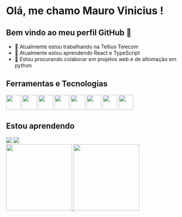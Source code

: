 # Olá, me chamo Mauro Vinicius ! 
## Bem vindo ao meu perfil GitHub 👋

- 🔭 Atualmente estou trabalhando na Tellius Telecom
- 🌱 Atualmente estou aprendendo React e TypeScript
- 👯 Estou procurando colaborar em projetos web e de altomação em python

## Ferramentas e Tecnologias

<img loading="lazy" src="https://cdn.jsdelivr.net/gh/devicons/devicon@latest/icons/django/django-plain.svg" width="40" height="40"/>
<img loading="lazy" src="https://cdn.jsdelivr.net/gh/devicons/devicon@latest/icons/python/python-original.svg" width="40" height="40"/>
<img loading="lazy" src="https://cdn.jsdelivr.net/gh/devicons/devicon@latest/icons/html5/html5-original.svg" width="40" height="40"/>
<img loading="lazy" src="https://cdn.jsdelivr.net/gh/devicons/devicon@latest/icons/css3/css3-original.svg" width="40" height="40"/>
<img loading="lazy" src="https://cdn.jsdelivr.net/gh/devicons/devicon@latest/icons/ubuntu/ubuntu-original.svg" width="40" height="40"/>
<img loading="lazy" src="https://cdn.jsdelivr.net/gh/devicons/devicon@latest/icons/debian/debian-original.svg" width="40" height="40"/>
<img loading="lazy" src="https://cdn.jsdelivr.net/gh/devicons/devicon@latest/icons/bootstrap/bootstrap-original.svg" width="40" height="40"/>
<img loading="lazy" src="https://cdn.jsdelivr.net/gh/devicons/devicon@latest/icons/javascript/javascript-original.svg" width="40" height="40"/>
               

## Estou aprendendo

<img src="https://cdn.jsdelivr.net/gh/devicons/devicon@latest/icons/react/react-original.svg" />
<img src="https://cdn.jsdelivr.net/gh/devicons/devicon@latest/icons/typescript/typescript-original.svg" />


<div>
<a href="https://github.com/HakunaMauroVinicis">
<img loading="lazy" height="180em" src="https://github-readme-stats.vercel.app/api/top-langs/?username=HakunaMauroVinicis&layout=compact&langs_count=7&theme=dracula"/>
<img loading="lazy" height="180em" src="https://github-readme-stats.vercel.app/api?username=HakunaMauroVinicis&show_icons=true&theme=dracula&include_all_commits=true&count_private=true"/>
</div>

